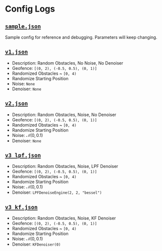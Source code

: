 # Config Logs

## [`sample.json`](./sample.json)

Sample config for reference and debugging. Parameters will keep changing.

## [`v1.json`](./v1.json)

* Description: Random Obstacles, No Noise, No Denoiser
* Geofence: `[(0, 2), (-0.5, 0.5), (0, 1)]`
* Randomized Obstacles ~ `[0, 4)`
* Randomize Starting Position
* Noise: `None`
* Denoiser: `None`

## [`v2.json`](./v2.json)

* Description: Random Obstacles, Noise, No Denoiser
* Geofence: `[(0, 2), (-0.5, 0.5), (0, 1)]`
* Randomized Obstacles ~ `[0, 4)`
* Randomize Starting Position
* Noise: $\mathcal{N}(0, 0.1)$
* Denoiser: `None`

## [`v3_lpf.json`](./v3_lpf.json)

* Description: Random Obstacles, Noise, LPF Denoiser
* Geofence: `[(0, 2), (-0.5, 0.5), (0, 1)]`
* Randomized Obstacles ~ `[0, 4)`
* Randomize Starting Position
* Noise: $\mathcal{N}(0, 0.1)$
* Denoiser: `LPFDenoiseEngine(2, 2, "bessel")`

## [`v3_kf.json`](./v3_kf.json)

* Description: Random Obstacles, Noise, KF Denoiser
* Geofence: `[(0, 2), (-0.5, 0.5), (0, 1)]`
* Randomized Obstacles ~ `[0, 4)`
* Randomize Starting Position
* Noise: $\mathcal{N}(0, 0.1)$
* Denoiser: `KFDenoiser(0)`
